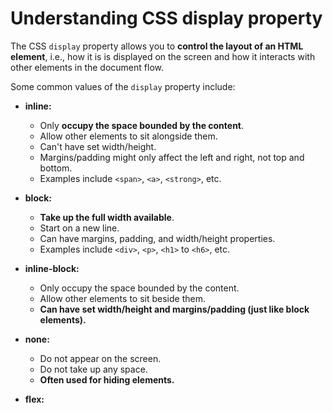 # Understanding CSS display property

The CSS `display` property allows you to **control the layout of an HTML element**, i.e., how it is is displayed on the screen and how it interacts with other elements in the document flow.

Some common values of the `display` property include:

- **inline:**

  - Only **occupy the space bounded by the content**.
  - Allow other elements to sit alongside them.
  - Can't have set width/height.
  - Margins/padding might only affect the left and right, not top and bottom.
  - Examples include `<span>`, `<a>`, `<strong>`, etc.

- **block:**

  - **Take up the full width available**.
  - Start on a new line.
  - Can have margins, padding, and width/height properties.
  - Examples include `<div>`, `<p>`, `<h1>` to `<h6>`, etc.

- **inline-block:**

  - Only occupy the space bounded by the content.
  - Allow other elements to sit beside them.
  - **Can have set width/height and margins/padding (just like block elements).**

- **none:**

  - Do not appear on the screen.
  - Do not take up any space.
  - **Often used for hiding elements.**

- **flex:**
